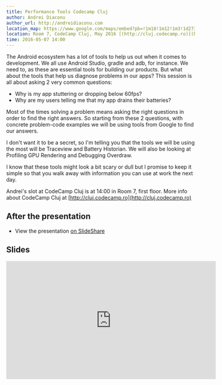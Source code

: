 ```yaml
---
title: Performance Tools Codecamp Cluj
author: Andrei Diaconu
author_url: http://andreidiaconu.com
location_map: https://www.google.com/maps/embed?pb=!1m18!1m12!1m3!1d2733.6106202571195!2d23.603581515601153!3d46.75285927913727!2m3!1f0!2f0!3f0!3m2!1i1024!2i768!4f13.1!3m3!1m2!1s0x47490dca8d7778b9%3A0x57caea177482cc7d!2sGrand+Hotel+Italia%2C+Strada+Trifoiului+2%2C+Cluj-Napoca+400000!5e0!3m2!1sen!2sro!4v1462260426539
location: Room 7, CodeCamp Cluj, May 2016 [(http://cluj.codecamp.ro)](http://cluj.codecamp.ro) - Grand Hotel Italia Cluj
time: 2016-05-07 14:00
---
```

The Android ecosystem has a lot of tools to help us out when it comes to development. We all use Android Studio, gradle and adb, for instance. We need to, as these are essential tools for building our products. But what about the tools that help us diagnose problems in our apps? This session is all about asking 2 very common questions:


- Why is my app stuttering or dropping below 60fps?
- Why are my users telling me that my app drains their batteries?

Most of the times solving a problem means asking the right questions in order to find the right answers. So starting from these 2 questions, with concrete problem-code examples we will be using tools from Google to find our answers.

I don't want it to be a secret, so I'm telling you that the tools we will be using the most will be Traceview and Battery Historian. We will also be looking at Profiling GPU Rendering and Debugging Overdraw.

I know that these tools might look a bit scary or dull but I promise to keep it simple so that you walk away with information you can use at work the next day.

Andrei's slot at CodeCamp Cluj is at 14:00 in Room 7, first floor. More info about CodeCamp Cluj at [http://cluj.codecamp.ro](http://cluj.codecamp.ro)

## After the presentation
 
  - View the presentation [on SlideShare](http://www.slideshare.net/DiaconuAndreiTudor/performance-tools-droidcon-eastern-europe)  

## Slides

<script async class="speakerdeck-embed" data-id="7f70a6b249f64354bc4bcc765970dded" data-ratio="1.33333333333333" src="//speakerdeck.com/assets/embed.js"></script>

<iframe width="560" height="315" src="https://www.youtube.com/embed/VE8mXssvM-0" frameborder="0" allowfullscreen></iframe>
